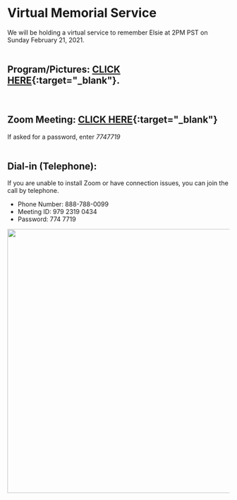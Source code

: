 

# Virtual Memorial Service

We will be holding a virtual service to remember Elsie at 2PM PST on Sunday February 21, 2021.
<br />
<br />


## Program/Pictures: [CLICK HERE](https://bit.ly/remembering-elsie-program){:target="_blank"}.

<br />

## Zoom Meeting: [CLICK HERE](https://bit.ly/remembering-elsie-zoom){:target="_blank"}

If asked for a password, enter _7747719_
<br />
<br />

## Dial-in (Telephone):

If you are unable to install Zoom or have connection issues, you can join the call by telephone.

 - Phone Number: 888-788-0099
 - Meeting ID: 979 2319 0434
 - Password: 774 7719

<a href="https://bit.ly/remembering-elsie-program" target="_blank"><img src="https://lh5.googleusercontent.com/_MHdqY7FyEunYLCZPMzJ5gichqS1LGIMMP99bEqM1FIpUEcr4B0aGxocCbwP57Er8zYkHmcoLVpyBHkl3HFE4EbHPJDfBxzXK_oj55lH_3gNufkTlgzhoGWMpupjJg=w604" width="600px" /></a>
